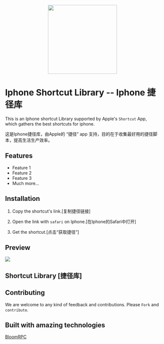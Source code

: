 <p align="center">
  <img src="../resources/AppleShortcut.png" width="225px"/>
</p>

# Iphone Shortcut Library -- Iphone 捷径库
This is an Iphone shortcut Library supported by Apple's ```Shortcut``` App, which gathers the best shortcuts for iphone.

这是Iphone捷径库，由Apple的 “捷径” app 支持，目的在于收集最好用的捷径脚本，提高生活生产效率。

## Features

- Feature 1
- Feature 2
- Feature 3
- Much more...

## Installation
1. Copy the shortcut's link.[复制捷径链接]

2. Open the link with ```safari``` on Iphone.[在Iphone的Safari中打开]

3. Get the shortcut.[点击“获取捷径”]

## Preview

<img src="./resources/editor-preview.gif" />

## Shortcut Library [捷径库]



## Contributing

We are welcome to any kind of feedback and contributions.  Please ```Fork``` and ```contribute```.


## Built with amazing technologies
[BloomRPC](https://github.com/uw-labs/bloomrpc/blob/master/README.md)

